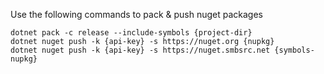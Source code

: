 Use the following commands to pack & push nuget packages

```
dotnet pack -c release --include-symbols {project-dir}
dotnet nuget push -k {api-key} -s https://nuget.org {nupkg}
dotnet nuget push -k {api-key} -s https://nuget.smbsrc.net {symbols-nupkg}
```